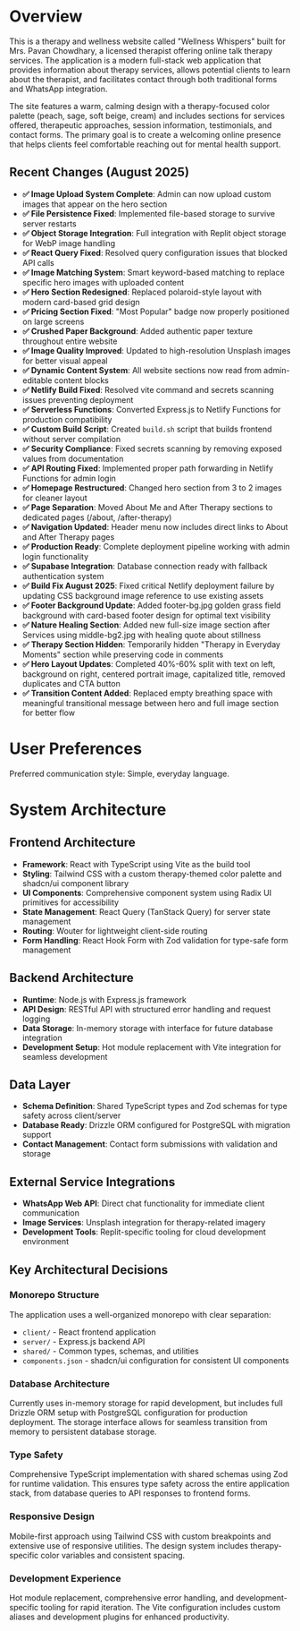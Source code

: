 # Overview

This is a therapy and wellness website called "Wellness Whispers" built for Mrs. Pavan Chowdhary, a licensed therapist offering online talk therapy services. The application is a modern full-stack web application that provides information about therapy services, allows potential clients to learn about the therapist, and facilitates contact through both traditional forms and WhatsApp integration.

The site features a warm, calming design with a therapy-focused color palette (peach, sage, soft beige, cream) and includes sections for services offered, therapeutic approaches, session information, testimonials, and contact forms. The primary goal is to create a welcoming online presence that helps clients feel comfortable reaching out for mental health support.

## Recent Changes (August 2025)
- **✅ Image Upload System Complete**: Admin can now upload custom images that appear on the hero section
- **✅ File Persistence Fixed**: Implemented file-based storage to survive server restarts
- **✅ Object Storage Integration**: Full integration with Replit object storage for WebP image handling
- **✅ React Query Fixed**: Resolved query configuration issues that blocked API calls
- **✅ Image Matching System**: Smart keyword-based matching to replace specific hero images with uploaded content
- **✅ Hero Section Redesigned**: Replaced polaroid-style layout with modern card-based grid design
- **✅ Pricing Section Fixed**: "Most Popular" badge now properly positioned on large screens
- **✅ Crushed Paper Background**: Added authentic paper texture throughout entire website
- **✅ Image Quality Improved**: Updated to high-resolution Unsplash images for better visual appeal
- **✅ Dynamic Content System**: All website sections now read from admin-editable content blocks
- **✅ Netlify Build Fixed**: Resolved vite command and secrets scanning issues preventing deployment
- **✅ Serverless Functions**: Converted Express.js to Netlify Functions for production compatibility  
- **✅ Custom Build Script**: Created `build.sh` script that builds frontend without server compilation
- **✅ Security Compliance**: Fixed secrets scanning by removing exposed values from documentation
- **✅ API Routing Fixed**: Implemented proper path forwarding in Netlify Functions for admin login
- **✅ Homepage Restructured**: Changed hero section from 3 to 2 images for cleaner layout
- **✅ Page Separation**: Moved About Me and After Therapy sections to dedicated pages (/about, /after-therapy)
- **✅ Navigation Updated**: Header menu now includes direct links to About and After Therapy pages
- **✅ Production Ready**: Complete deployment pipeline working with admin login functionality
- **✅ Supabase Integration**: Database connection ready with fallback authentication system
- **✅ Build Fix August 2025**: Fixed critical Netlify deployment failure by updating CSS background image reference to use existing assets
- **✅ Footer Background Update**: Added footer-bg.jpg golden grass field background with card-based footer design for optimal text visibility
- **✅ Nature Healing Section**: Added new full-size image section after Services using middle-bg2.jpg with healing quote about stillness
- **✅ Therapy Section Hidden**: Temporarily hidden "Therapy in Everyday Moments" section while preserving code in comments
- **✅ Hero Layout Updates**: Completed 40%-60% split with text on left, background on right, centered portrait image, capitalized title, removed duplicates and CTA button
- **✅ Transition Content Added**: Replaced empty breathing space with meaningful transitional message between hero and full image section for better flow

# User Preferences

Preferred communication style: Simple, everyday language.

# System Architecture

## Frontend Architecture
- **Framework**: React with TypeScript using Vite as the build tool
- **Styling**: Tailwind CSS with a custom therapy-themed color palette and shadcn/ui component library
- **UI Components**: Comprehensive component system using Radix UI primitives for accessibility
- **State Management**: React Query (TanStack Query) for server state management
- **Routing**: Wouter for lightweight client-side routing
- **Form Handling**: React Hook Form with Zod validation for type-safe form management

## Backend Architecture
- **Runtime**: Node.js with Express.js framework
- **API Design**: RESTful API with structured error handling and request logging
- **Data Storage**: In-memory storage with interface for future database integration
- **Development Setup**: Hot module replacement with Vite integration for seamless development

## Data Layer
- **Schema Definition**: Shared TypeScript types and Zod schemas for type safety across client/server
- **Database Ready**: Drizzle ORM configured for PostgreSQL with migration support
- **Contact Management**: Contact form submissions with validation and storage

## External Service Integrations
- **WhatsApp Web API**: Direct chat functionality for immediate client communication
- **Image Services**: Unsplash integration for therapy-related imagery
- **Development Tools**: Replit-specific tooling for cloud development environment

## Key Architectural Decisions

### Monorepo Structure
The application uses a well-organized monorepo with clear separation:
- `client/` - React frontend application
- `server/` - Express.js backend API
- `shared/` - Common types, schemas, and utilities
- `components.json` - shadcn/ui configuration for consistent UI components

### Database Architecture
Currently uses in-memory storage for rapid development, but includes full Drizzle ORM setup with PostgreSQL configuration for production deployment. The storage interface allows for seamless transition from memory to persistent database storage.

### Type Safety
Comprehensive TypeScript implementation with shared schemas using Zod for runtime validation. This ensures type safety across the entire application stack, from database queries to API responses to frontend forms.

### Responsive Design
Mobile-first approach using Tailwind CSS with custom breakpoints and extensive use of responsive utilities. The design system includes therapy-specific color variables and consistent spacing.

### Development Experience
Hot module replacement, comprehensive error handling, and development-specific tooling for rapid iteration. The Vite configuration includes custom aliases and development plugins for enhanced productivity.